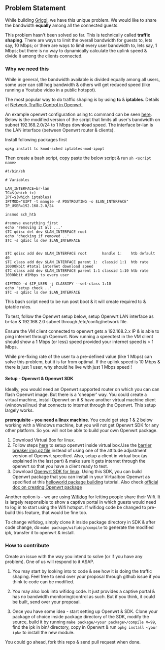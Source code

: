 ## Problem Statement

While building [Griggi](griggi.com), we have this unique problem. We would like to share the bandwidth **equally** among all the connected guests. 

This problem hasn't been solved so far. This is technically called **traffic shaping**. There are ways to limit the overall bandwidth for guests to, lets say, 10 Mbps; or there are ways to limit every user bandwidth to, lets say, 1 Mbps; but there is no way to dynamically calculate the uplink speed & divide it among the clients connected. 


### Why we need this 

While in general, the bandwidth available is divided equally among all users, some user can still hog bandwidth & others will get reduced speed (like running a Youtube video in a public hotspot). 


The most popular way to do traffic shaping is by using **tc** & **iptables**. Details at [Network Traffic Control in Openwrt](http://wiki.openwrt.org/doc/howto/packet.scheduler/packet.scheduler). 

An example openwrt configuration using tc command can be seen [here](http://wiki.openwrt.org/doc/howto/packet.scheduler/packet.scheduler.example2). Below is the modified version of the script that limits all user's bandwidth on subnet 192.168.2.0/24 to 1 Mbps download speed. The interface br-lan is the LAN interface (between Openwrt router & clients).

Install following packages first

	opkg install tc kmod-sched iptables-mod-ipopt

Then create a bash script, copy paste the below script & run `sh <script name>`

	#!/bin/sh
	 
	# Variables

	LAN_INTERFACE=br-lan
	TC=$(which tc)
	IPT=$(which iptables)
	IPTMOD="$IPT -t mangle -A POSTROUTING -o $LAN_INTERFACE"
	IP_USER=192.168.2.0/24

	insmod sch_htb

	#remove everything first
	echo 'removing it all ...'
	$TC qdisc del dev $LAN_INTERFACE root
	echo 'checking if removed ..'
	$TC -s qdisc ls dev $LAN_INTERFACE

	 
	$TC qdisc add dev $LAN_INTERFACE root       handle 1:    htb default 40
	$TC class add dev $LAN_INTERFACE parent 1:  classid 1:1  htb rate 10000kbit #total internet download speed
	$TC class add dev $LAN_INTERFACE parent 1:1 classid 1:10 htb rate 1000kbit #1Mbps to every user
	 
	$IPTMOD -d $IP_USER -j CLASSIFY --set-class 1:10
	echo 'setup check ..'
	$TC -s qdisc ls dev $LAN_INTERFACE


This bash script need to be run post boot & it will create required tc & iptable rules. 

To test, follow the Openwrt setup below, setup Openwrt LAN interface as br-lan & 192.168.2.0 subnet through /etc/config/network file. 

Ensure the VM client connected to openwrt gets a 192.168.2.x IP & is able to ping internet through Openwrt. Now running a speedtest in the VM client should show a 1 Mbps (or less) speed provided your internet speed is > 1 Mbps. 

While pre-fixing rate of the user to a pre-defined value (like 1 Mbps) can solve this problem, but it is far from optimal. If the uplink speed is 10 Mbps & there is just 1 user, why should he live with just 1 Mbps speed !

#### Setup - Openwrt & Openwrt SDK

Ideally, you would need an Openwrt supported router on which you can can flash Openwrt image. But there is a 'cheaper' way. You could create a virtual machine, install Openwrt on it & have another virtual machine client (windows/linux) that connects to internet through the Openwrt. This setup largely works.

**prerequisite - you need a linux machine**. You could get step 1 & 2 below working with a Windows machine, but you will not get Openwrt SDK for any other platform. So you will not be able to build your own Openwrt package. 

1. Download Virtual Box for linux. 
2. Follow steps [here](http://wiki.openwrt.org/doc/howto/virtualbox) to setup openwrt inside virtual box.Use the [barrier breaker img.gz file](downloads/openwrt-x86-generic-combined-ext4.img.gz?raw=true) instead of using one of the attitude adjustment version of Openwrt specified. Also, setup a client in virtual box (as explained in the last part) & make sure it gets internet through the openwrt so that you have a client ready to test.
3. Download [Openwrt SDK for linux](https://downloads.openwrt.org/barrier_breaker/14.07/x86/generic/OpenWrt-SDK-x86-for-linux-x86_64-gcc-4.8-linaro_uClibc-0.9.33.2.tar.bz2). Using this SDK, you can build Openwrt package that you can install in your Virtualbox Openwrt as specified at this [helloworld package building](http://www.electronicsfaq.com/2015/04/installing-and-using-openwrt-sdk-on.html) tutorial. Also check [official doc on creating Openwrt package](http://wiki.openwrt.org/doc/devel/packages)

Another option is - we are using [Wifidog](https://github.com/wifidog) for letting people share their Wifi. It is largely responsible to show a captive portal in which guests would need to log in to start using the Wifi hotspot. If wifidog code be changed to pre-build this feature, that would be fine too. 

To change wifidog, simply clone it inside package directory in SDK & after code change, do `make package/wifidog/compile` to generate the modified ipk, transfer it to openwrt & install. 

### How to contribute 

Create an issue with the way you intend to solve (or if you have any problem). One of us will respond to it ASAP. 

1. You may start by looking into tc code & see how it is doing the traffic shaping. Feel free to send over your proposal through github issue if you think tc code can be modified.

2. You may also look into wifidog code. It just provides a captive portal & has no bandwidth monitoring/control as such. But if you think, it could be built, send over your proposal. 

3. Once you have some idea - start setting up Openwrt & SDK. Clone your package of choice inside package directory of the SDK, modify the source, build it by running `make package/<your package>/compile V=99`, find the ipk in bin/ directory, copy in Openwrt & run `opkg install <your ipk>` to install the new module.

You could go ahead, fork this repo & send pull request when done. 
